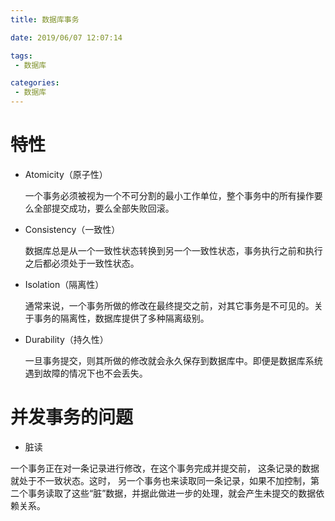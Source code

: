 ```yaml
---
title: 数据库事务

date: 2019/06/07 12:07:14

tags: 
 - 数据库

categories: 
 - 数据库 
---
```


# 特性

* Atomicity（原子性）

    一个事务必须被视为一个不可分割的最小工作单位，整个事务中的所有操作要么全部提交成功，要么全部失败回滚。

* Consistency（一致性）

    数据库总是从一个一致性状态转换到另一个一致性状态，事务执行之前和执行之后都必须处于一致性状态。

* Isolation（隔离性）
    
    通常来说，一个事务所做的修改在最终提交之前，对其它事务是不可见的。关于事务的隔离性，数据库提供了多种隔离级别。

* Durability（持久性）

    一旦事务提交，则其所做的修改就会永久保存到数据库中。即便是数据库系统遇到故障的情况下也不会丢失。

# 并发事务的问题

* 脏读
           
一个事务正在对一条记录进行修改，在这个事务完成并提交前， 这条记录的数据就处于不一致状态。这时， 另一个事务也来读取同一条记录，如果不加控制，第二个事务读取了这些“脏”数据，并据此做进一步的处理，就会产生未提交的数据依赖关系。











